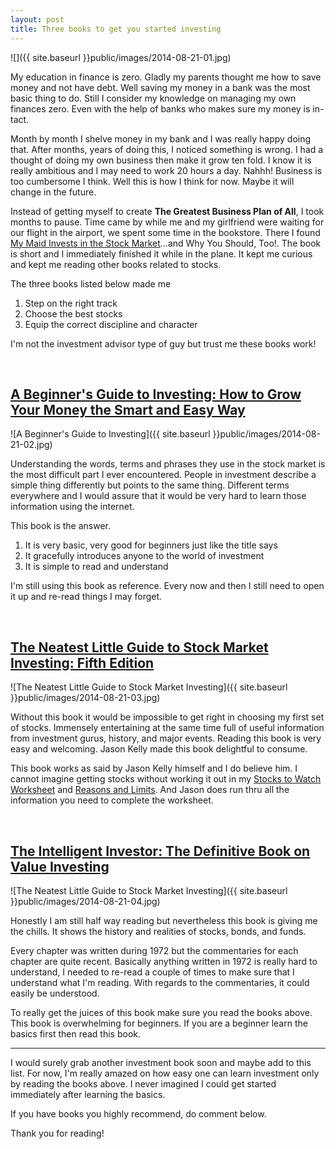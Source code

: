 ```yaml
---
layout: post
title: Three books to get you started investing
---
```


![]({{ site.baseurl }}public/images/2014-08-21-01.jpg)

My education in finance is zero. Gladly my parents thought me how to save money and not have debt. Well saving my money in a bank was the most basic thing to do. Still I consider my knowledge on managing my own finances zero. Even with the help of banks who makes sure my money is in-tact.

<!--more-->

Month by month I shelve money in my bank and I was really happy doing that. After months, years of doing this, I noticed something is wrong. I had a thought of doing my own business then make it grow ten fold. I know it is really ambitious and I may need to work 20 hours a day. Nahhh! Business is too cumbersome I think. Well this is how I think for now. Maybe it will change in the future.

Instead of getting myself to create __The Greatest Business Plan of All__, I took months to pause. Time came by while me and my girlfriend were waiting for our flight in the airport, we spent some time in the bookstore. There I found [My Maid Invests in the Stock Market](http://www.amazon.com/gp/product/9710070207/ref=as_li_tl?ie=UTF8&camp=1789&creative=9325&creativeASIN=9710070207&linkCode=as2&tag=monnoval-20&linkId=LWP3IDDDNTJFJKNO)...and Why You Should, Too!. The book is short and I immediately finished it while in the plane. It kept me curious and kept me reading other books related to stocks.

The three books listed below made me

1. Step on the right track
2. Choose the best stocks
3. Equip the correct discipline and character

I'm not the investment advisor type of guy but trust me these books work!

<br/>

## [A Beginner's Guide to Investing: How to Grow Your Money the Smart and Easy Way](http://www.amazon.com/gp/product/1477463992/ref=as_li_tl?ie=UTF8&camp=1789&creative=9325&creativeASIN=1477463992&linkCode=as2&tag=monnoval-20&linkId=UFT5Y5M75I4VFWQY)

![A Beginner's Guide to Investing]({{ site.baseurl }}public/images/2014-08-21-02.jpg)

Understanding the words, terms and phrases they use in the stock market is the most difficult part I ever encountered. People in investment describe a simple thing differently but points to the same thing. Different terms everywhere and I would assure that it would be very hard to learn those information using the internet.

This book is the answer.

1. It is very basic, very good for beginners just like the title says
2. It gracefully introduces anyone to the world of investment
3. It is simple to read and understand

I'm still using this book as reference. Every now and then I still need to open it up and re-read things I may forget.

<br/>

## [The Neatest Little Guide to Stock Market Investing: Fifth Edition](http://www.amazon.com/gp/product/0452298628/ref=as_li_tl?ie=UTF8&camp=1789&creative=9325&creativeASIN=0452298628&linkCode=as2&tag=monnoval-20&linkId=LYQERIPU7QVTDRL3)

![The Neatest Little Guide to Stock Market Investing]({{ site.baseurl }}public/images/2014-08-21-03.jpg)

Without this book it would be impossible to get right in choosing my first set of stocks. Immensely entertaining at the same time full of useful information from investment gurus, history, and major events. Reading this book is very easy and welcoming. Jason Kelly made this book delightful to consume.

This book works as said by Jason Kelly himself and I do believe him. I cannot imagine getting stocks without working it out in my [Stocks to Watch Worksheet](http://www.jasonkelly.com/worksheets/stocks.pdf) and [Reasons and Limits](http://www.jasonkelly.com/worksheets/R_L.pdf). And Jason does run thru all the information you need to complete the worksheet.

<br/>

## [The Intelligent Investor: The Definitive Book on Value Investing](http://www.amazon.com/gp/product/0060555661/ref=as_li_tl?ie=UTF8&camp=1789&creative=9325&creativeASIN=0060555661&linkCode=as2&tag=monnoval-20&linkId=VJDV7R2CY3FS5AGQ)

![The Neatest Little Guide to Stock Market Investing]({{ site.baseurl }}public/images/2014-08-21-04.jpg)

Honestly I am still half way reading but nevertheless this book is giving me the chills. It shows the history and realities of stocks, bonds, and funds.

Every chapter was written during 1972 but the commentaries for each chapter are quite recent. Basically anything written in 1972 is really hard to understand, I needed to re-read a couple of times to make sure that I understand what I'm reading. With regards to the commentaries, it could easily be understood.

To really get the juices of this book make sure you read the books above. This book is overwhelming for beginners. If you are a beginner learn the basics first then read this book.

<hr/>

I would surely grab another investment book soon and maybe add to this list. For now, I'm really amazed on how easy one can learn investment only by reading the books above. I never imagined I could get started immediately after learning the basics.

If you have books you highly recommend, do comment below.

Thank you for reading!
